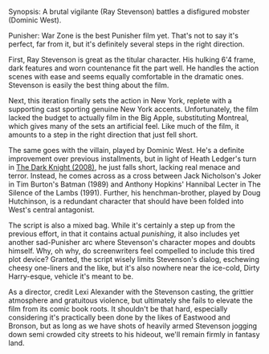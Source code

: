 Synopsis: A brutal vigilante (Ray Stevenson) battles a disfigured mobster (Dominic West).

Punisher: War Zone is the best Punisher film yet. That's not to say it's perfect, far from it, but it's definitely several steps in the right direction.

First, Ray Stevenson is great as the titular character. His hulking 6'4 frame, dark features and worn countenance fit the part well. He handles the action scenes with ease and seems equally comfortable in the dramatic ones. Stevenson is easily the best thing about the film.

Next, this iteration finally sets the action in New York, replete with a supporting cast sporting genuine New York accents. Unfortunately, the film lacked the budget to actually film in the Big Apple, substituting Montreal, which gives many of the sets an artificial feel. Like much of the film, it amounts to a step in the right direction that just fell short.

The same goes with the villain, played by Dominic West. He's a definite improvement over previous installments, but in light of Heath Ledger's turn in <a href="/browse/reviews/the-dark-knight-2008/">The Dark Knight (2008)</a>, he just falls short, lacking real menace and terror. Instead, he comes across as a cross between Jack Nicholson's Joker in Tim Burton's Batman (1989) and Anthony Hopkins' Hannibal Lecter in The Silence of the Lambs (1991).  Further, his henchman-brother, played by Doug Hutchinson, is a redundant character that should have been folded into West's central antagonist.

The script is also a mixed bag. While it's certainly a step up from the previous effort, in that it contains actual <em>punishing</em>, it also includes yet another sad-Punisher arc where Stevenson's character mopes and doubts himself. Why, oh why, do screenwriters feel compelled to include this tired plot device? Granted, the script wisely limits Stevenson's dialog, eschewing cheesy one-liners and the like, but it's also nowhere near the ice-cold, Dirty Harry-esque, vehicle it's meant to be.

 As a director, credit Lexi Alexander with the Stevenson casting, the grittier atmosphere and gratuitous violence, but ultimately she fails to elevate the film from its comic book roots. It shouldn't be that hard, especially considering it's practically been done by the likes of Eastwood and Bronson, but as long as we have shots of heavily armed Stevenson jogging down semi crowded city streets to his hideout, we'll remain firmly in fantasy land.
